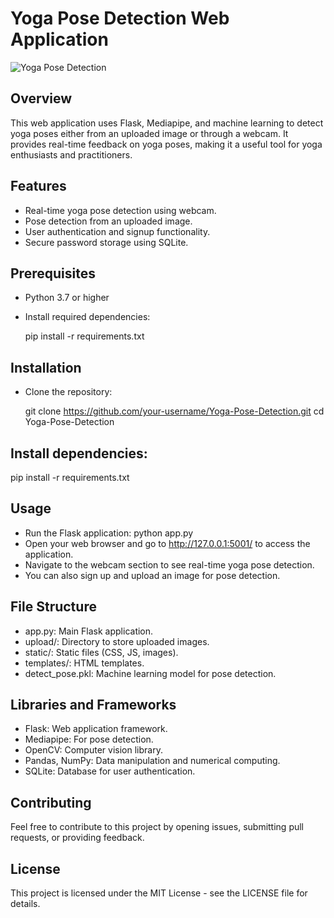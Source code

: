# Yoga Pose Detection Web Application

![Yoga Pose Detection](static/images/yoga_pose_detection.png)

## Overview

This web application uses Flask, Mediapipe, and machine learning to detect yoga poses either from an uploaded image or through a webcam. It provides real-time feedback on yoga poses, making it a useful tool for yoga enthusiasts and practitioners.

## Features

- Real-time yoga pose detection using webcam.
- Pose detection from an uploaded image.
- User authentication and signup functionality.
- Secure password storage using SQLite.

## Prerequisites

- Python 3.7 or higher
- Install required dependencies:

  pip install -r requirements.txt


## Installation
- Clone the repository:

  git clone https://github.com/your-username/Yoga-Pose-Detection.git
  cd Yoga-Pose-Detection


## Install dependencies:

pip install -r requirements.txt

## Usage

- Run the Flask application: python app.py
- Open your web browser and go to http://127.0.0.1:5001/ to access the application.
- Navigate to the webcam section to see real-time yoga pose detection.
- You can also sign up and upload an image for pose detection.

## File Structure

- app.py: Main Flask application.
- upload/: Directory to store uploaded images.
- static/: Static files (CSS, JS, images).
- templates/: HTML templates.
- detect_pose.pkl: Machine learning model for pose detection.


## Libraries and Frameworks

- Flask: Web application framework.
- Mediapipe: For pose detection.
- OpenCV: Computer vision library.
- Pandas, NumPy: Data manipulation and numerical computing.
- SQLite: Database for user authentication.

## Contributing
Feel free to contribute to this project by opening issues, submitting pull requests, or providing feedback.

## License
This project is licensed under the MIT License - see the LICENSE file for details.
